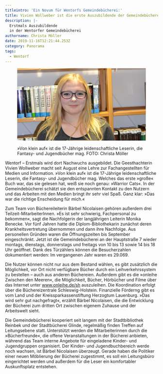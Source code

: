 ```yaml
---
titleintro: 'Ein Novum für Wentorfs Gemeindebücherei:'
title: Vivien Wollweber ist die erste Auszubildende der Gemeindebücherei.
description: |-
  Erstmals Auszubildende 
  in der Wentorfer Gemeindebücherei
authorname: Christa Möller
date: 2019-11-16T12:21:44.253Z
category: Panorama
tags:
  - Wentorf
---
```

<figure>

  <img src="/static/media/2019WollweberVivien.jpg">

  <figcaption>

»Von klein auf« ist die 17-Jährige leidenschaftliche Leserin, die Fantasy- und Jugendbücher mag. FOTO: Christa Möller   

  </figcaption>

</figure>



Wentorf –  Erstmals wird dort Nachwuchs ausgebildet. Die Geesthachterin Vivien Wollweber macht seit August eine Lehre zur Fachangestellten für Medien und Information. »Von klein auf« ist die 17-Jährige leidenschaftliche Leserin, die Fantasy- und Jugendbücher mag. Welches das erste »große« Buch war, das sie gelesen hat, weiß sie noch genau: »Warrior Cats«. In der Gemeindebücherei schätzt sie den entspannten Kontakt zu den Nutzern und das Arbeiten mit den Medien bringt ihr sehr viel Spaß. Ganz klar: »Das war die richtige Enscheidung für mich.« 

Zum Team von Büchereileiterin Bärbel Nicolaisen gehören außerdem drei Teilzeit-MitarbeiterInnen. »Es ist sehr schwierig, Fachpersonal zu bekommen«, sagt die Nachfolgerin der langjährigen Leiterin Monika Benecke. Vor fünf Jahren hatte die Diplom-Bibliothekarin zunächst deren Krankheitsvertretung übernommen und dann ihre Nachfolge. Aus personellen Gründen waren die Öffnungszeiten bis September eingeschränkt. Jetzt ist die Gemeindebücherei an der Hauptstraße 7 wieder montags, dienstags, donnerstags und freitags von 10 bis 13 sowie 14 bis 18 Uhr geöffnet. Dank des Türzählers können die Besucherzahlen dokumentiert werden: Im vergangenen Jahr waren es 29.069. 

Die Nutzer können nicht nur aus dem Bestand wählen, es gibt zusätzlich die Möglichkeit, vor Ort nicht verfügbare Bücher durch ein Leihverkehrssystem zu bestellen – auch aus anderen Büchereien. Außerdem gibt es die »onleihe Zwischen den Meeren«, die Möglichkeit, Bücher, Hörbücher und Filme über das Internet unter www.onleihe.de/sh auszuleihen. Die Koordination erfolgt über die Büchereizentrale Schleswig-Holstein. Finanzielle Förderng gibt es vom Land und der Kreissparkassenstiftung Herzogtum Lauenburg. »Das wird sehr gut nachgefragt«, erzählt Bärbel Nicolaisen, die die Entwicklung der Bücherei zum dritten Ort zwischen eigenem Zuhause und der Arbeitswelt sieht. 

Die Gemeindebücherei kooperiert seit langem mit der Stadtbibliothek Reinbek und der Stadtbücherei Glinde, regelmäßig finden Treffen auf Leitungsebene statt. Unterstützt werden die Mitarbeiterinnen durch die »Bücherfreunde«, die offene Veranstaltungen in der Bücherei anbieten, während das Team interne Angebote für eingeladene Kinder- und Jugendgruppen organisiert. Der Kinder- und Jugendbuchbereich werde noch wachsen, ist Bärbel Nicolaisen überzeugt. Gerade haben die Politiker einer neuen Möblierung der Bücherei zugestimmt, es soll ein Leitungsbüro eingerichtet werden und außerdem für die Leser ein komfortabler Auskunftsplatz entstehen.
